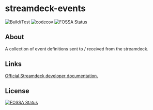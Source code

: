 # streamdeck-events

![Build/Test](https://github.com/rweich/streamdeck-events/workflows/Build%2FTest/badge.svg)
[![codecov](https://codecov.io/gh/rweich/streamdeck-events/branch/main/graph/badge.svg?token=OQCBLTYNIY)](https://codecov.io/gh/rweich/streamdeck-events)
[![FOSSA Status](https://app.fossa.com/api/projects/git%2Bgithub.com%2Frweich%2Fstreamdeck-events.svg?type=shield)](https://app.fossa.com/projects/git%2Bgithub.com%2Frweich%2Fstreamdeck-events?ref=badge_shield)

## About

A collection of event definitions sent to / received from the streamdeck.

## Links

[Official Streamdeck developer documentation.](https://developer.elgato.com/documentation/)


## License
[![FOSSA Status](https://app.fossa.com/api/projects/git%2Bgithub.com%2Frweich%2Fstreamdeck-events.svg?type=large)](https://app.fossa.com/projects/git%2Bgithub.com%2Frweich%2Fstreamdeck-events?ref=badge_large)
